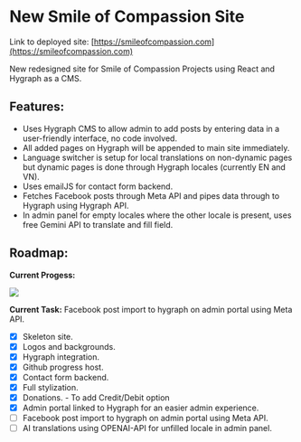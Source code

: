 # New Smile of Compassion Site
Link to deployed site: [https://smileofcompassion.com](https://smileofcompassion.com)

New redesigned site for Smile of Compassion Projects using React and Hygraph as a CMS.

## Features:
- Uses Hygraph CMS to allow admin to add posts by entering data in a user-friendly interface, no code involved.
- All added pages on Hygraph will be appended to main site immediately.
- Language switcher is setup for local translations on non-dynamic pages but dynamic pages is done through Hygraph locales (currently EN and VN).
- Uses emailJS for contact form backend.
- Fetches Facebook posts through Meta API and pipes data through to Hygraph using Hygraph API.
- In admin panel for empty locales where the other locale is present, uses free Gemini API to translate and fill field.

## Roadmap:

**Current Progess:**

![](https://geps.dev/progress/95)



**Current Task:** Facebook post import to hygraph on admin portal using Meta API.

- [x] Skeleton site.
- [x] Logos and backgrounds.
- [x] Hygraph integration. 
- [x] Github progress host.
- [x] Contact form backend.
- [x] Full stylization.
- [x] Donations. - To add Credit/Debit option
- [x] Admin portal linked to Hygraph for an easier admin experience.
- [ ] Facebook post import to hygraph on admin portal using Meta API.
- [ ] AI translations using OPENAI-API for unfilled locale in admin panel.
